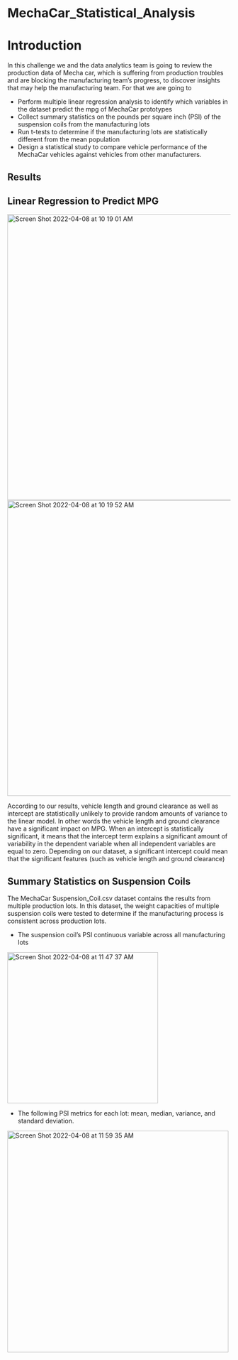 # MechaCar_Statistical_Analysis
# Introduction
In this challenge we and the data analytics team is going to review the production data of  Mecha car, which is suffering from production troubles and are blocking the manufacturing team’s progress, to discover insights that may help the manufacturing team. For that we are going to

* Perform multiple linear regression analysis to identify which variables in the dataset predict the mpg of MechaCar prototypes
* Collect summary statistics on the pounds per square inch (PSI) of the suspension coils from the manufacturing lots
* Run t-tests to determine if the manufacturing lots are statistically different from the mean population
* Design a statistical study to compare vehicle performance of the MechaCar vehicles against vehicles from other manufacturers. 

## Results

## Linear Regression to Predict MPG

<img width="644" alt="Screen Shot 2022-04-08 at 10 19 01 AM" src="https://user-images.githubusercontent.com/72629108/162497415-67c7a900-6ddc-4030-87a9-70a919c609f1.png">
<img width="666" alt="Screen Shot 2022-04-08 at 10 19 52 AM" src="https://user-images.githubusercontent.com/72629108/162497454-6a869d18-cbb6-40fc-a08c-086c2335fa08.png">


 According to our results, vehicle length and ground clearance as well as intercept are statistically unlikely to provide random amounts of variance to the linear model. In other words the vehicle length and ground clearance have a significant impact on MPG. When an intercept is statistically significant, it means that the intercept term explains a significant amount of variability in the dependent variable when all independent variables are equal to zero.
Depending on our dataset, a significant intercept could mean that the significant features (such as vehicle length and ground clearance) 

## Summary Statistics on Suspension Coils
The MechaCar Suspension_Coil.csv dataset contains the results from multiple production lots. In this dataset, the weight capacities of multiple suspension coils were tested to determine if the manufacturing process is consistent across production lots. 
* The suspension coil’s PSI continuous variable across all manufacturing lots

<img width="340" alt="Screen Shot 2022-04-08 at 11 47 37 AM" src="https://user-images.githubusercontent.com/72629108/162556543-bbb874e1-a9c8-4e1a-af53-c64754b3eb6e.png">


* The following PSI metrics for each lot: mean, median, variance, and standard deviation.

<img width="499" alt="Screen Shot 2022-04-08 at 11 59 35 AM" src="https://user-images.githubusercontent.com/72629108/162556552-e486f329-877f-4933-ae3a-fb6c44420459.png">
